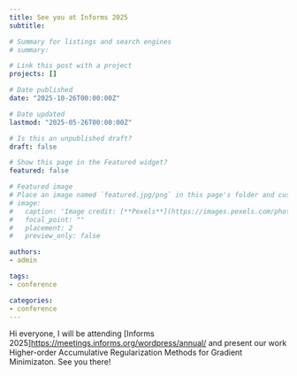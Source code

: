 ```yaml
---
title: See you at Informs 2025
subtitle: 

# Summary for listings and search engines
# summary: 

# Link this post with a project
projects: []

# Date published
date: "2025-10-26T00:00:00Z"

# Date updated
lastmod: "2025-05-26T00:00:00Z"

# Is this an unpublished draft?
draft: false

# Show this page in the Featured widget?
featured: false

# Featured image
# Place an image named `featured.jpg/png` in this page's folder and customize its options here.
# image:
#   caption: 'Image credit: [**Pexels**](https://images.pexels.com/photos/5598288/pexels-photo-5598288.jpeg?auto=compress&cs=tinysrgb&dpr=3&h=750&w=1260)'
#   focal_point: ""
#   placement: 2
#   preview_only: false

authors:
- admin

tags:
- conference

categories:
- conference
---
```


Hi everyone, I will be attending [Informs 2025]<https://meetings.informs.org/wordpress/annual/> and present our work Higher-order Accumulative Regularization Methods for Gradient Minimizaton. See you there!
<!-- 
## License

Copyright 2021-present [Yao Ji](https://yaoji.netlify.com/).

Released under the [MIT](https://github.com/wowchemy/wowchemy-hugo-modules/blob/master/LICENSE.md) license. -->
